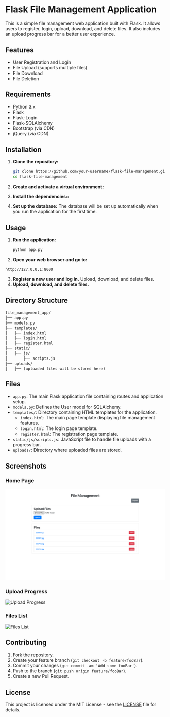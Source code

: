 # Flask File Management Application

This is a simple file management web application built with Flask. It allows users to register, login, upload, download, and delete files. It also includes an upload progress bar for a better user experience.

## Features

- User Registration and Login
- File Upload (supports multiple files)
- File Download
- File Deletion

## Requirements

- Python 3.x
- Flask
- Flask-Login
- Flask-SQLAlchemy
- Bootstrap (via CDN)
- jQuery (via CDN)

## Installation

1. **Clone the repository:**

   ```bash
   git clone https://github.com/your-username/flask-file-management.git
   cd flask-file-management
   ```
2. **Create and activate a virtual environment:**

3. **Install the dependencies::**

4. **Set up the database:**
The database will be set up automatically when you run the application for the first time.

## Usage
1. **Run the application:**

   ```bash
   python app.py
   ```

2. **Open your web browser and go to:**
```bash
http://127.0.0.1:8000
```

3. **Register a new user and log in.**
Upload, download, and delete files.
4. **Upload, download, and delete files.**

## Directory Structure
```
file_management_app/
├── app.py
├── models.py
├── templates/
│   ├── index.html
│   ├── login.html
│   ├── register.html
├── static/
│   ├── js/
│       ├── scripts.js
├── uploads/
│   ├── (uploaded files will be stored here)
```
## Files

- `app.py`: The main Flask application file containing routes and application setup.
- `models.py`: Defines the User model for SQLAlchemy.
- `templates/`: Directory containing HTML templates for the application.
  - `index.html`: The main page template displaying file management features.
  - `login.html`: The login page template.
  - `register.html`: The registration page template.
- `static/js/scripts.js`: JavaScript file to handle file uploads with a progress bar.
- `uploads/`: Directory where uploaded files are stored.

## Screenshots

### Home Page

![Home Page](screenshots/home_page.png)

### Upload Progress

![Upload Progress](screenshots/upload_progress.png)

### Files List

![Files List](screenshots/files_list.png)

## Contributing

1. Fork the repository.
2. Create your feature branch (`git checkout -b feature/fooBar`).
3. Commit your changes (`git commit -am 'Add some fooBar'`).
4. Push to the branch (`git push origin feature/fooBar`).
5. Create a new Pull Request.

## License

This project is licensed under the MIT License - see the [LICENSE](LICENSE) file for details.
